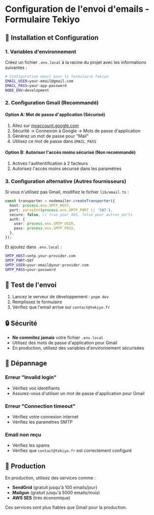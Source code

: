 # Configuration de l'envoi d'emails - Formulaire Tekiyo

## 🚀 Installation et Configuration

### 1. Variables d'environnement

Créez un fichier `.env.local` à la racine du projet avec les informations suivantes :

```bash
# Configuration email pour le formulaire Tekiyo
EMAIL_USER=your-email@gmail.com
EMAIL_PASS=your-app-password
NODE_ENV=development
```

### 2. Configuration Gmail (Recommandé)

#### Option A: Mot de passe d'application (Sécurisé)
1. Allez sur [myaccount.google.com](https://myaccount.google.com)
2. Sécurité → Connexion à Google → Mots de passe d'application
3. Générez un mot de passe pour "Mail"
4. Utilisez ce mot de passe dans `EMAIL_PASS`

#### Option B: Autoriser l'accès moins sécurisé (Non recommandé)
1. Activez l'authentification à 2 facteurs
2. Autorisez l'accès moins sécurisé dans les paramètres

### 3. Configuration alternative (Autres fournisseurs)

Si vous n'utilisez pas Gmail, modifiez le fichier `lib/email.ts` :

```typescript
const transporter = nodemailer.createTransporter({
  host: process.env.SMTP_HOST,
  port: parseInt(process.env.SMTP_PORT || '587'),
  secure: false, // true pour 465, false pour autres ports
  auth: {
    user: process.env.SMTP_USER,
    pass: process.env.SMTP_PASS,
  },
});
```

Et ajoutez dans `.env.local` :
```bash
SMTP_HOST=smtp.your-provider.com
SMTP_PORT=587
SMTP_USER=your-email@your-provider.com
SMTP_PASS=your-password
```

## 📧 Test de l'envoi

1. Lancez le serveur de développement : `pnpm dev`
2. Remplissez le formulaire
3. Vérifiez que l'email arrive sur `contact@tekiyo.fr`

## 🔒 Sécurité

- **Ne commitez jamais** votre fichier `.env.local`
- Utilisez des mots de passe d'application pour Gmail
- En production, utilisez des variables d'environnement sécurisées

## 🚨 Dépannage

### Erreur "Invalid login"
- Vérifiez vos identifiants
- Assurez-vous d'utiliser un mot de passe d'application pour Gmail

### Erreur "Connection timeout"
- Vérifiez votre connexion internet
- Vérifiez les paramètres SMTP

### Email non reçu
- Vérifiez les spams
- Vérifiez que `contact@tekiyo.fr` est correctement configuré

## 📱 Production

En production, utilisez des services comme :
- **SendGrid** (gratuit jusqu'à 100 emails/jour)
- **Mailgun** (gratuit jusqu'à 5000 emails/mois)
- **AWS SES** (très économique)

Ces services sont plus fiables que Gmail pour la production.
